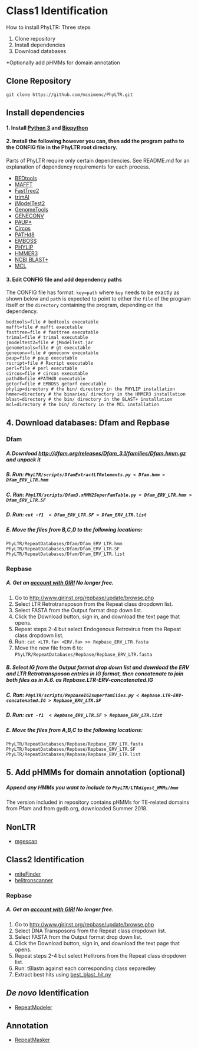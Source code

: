 # Class1 Identification
 How to install PhyLTR: Three steps 
1. Clone repository
2. Install dependencies
3. Download databases

*Optionally add pHMMs for domain annotation

## Clone Repository

`git clone https://github.com/mcsimenc/PhyLTR.git`

## Install dependencies

#### 1. Install [Python 3](https://www.python.org/) and [Biopython](https://biopython.org/)

#### 2. Install the following however you can, then add the program paths to the CONFIG file in the PhyLTR root directory.
Parts of PhyLTR require only certain dependencies. See README.md for an explanation of dependency requirements for each process.

* [BEDtools](https://bedtools.readthedocs.io/en/latest/)
* [MAFFT](https://mafft.cbrc.jp/alignment/software/)
* [FastTree2](http://www.microbesonline.org/fasttree/)
* [trimAl](http://trimal.cgenomics.org/)
* [jModelTest2](https://github.com/ddarriba/jmodeltest2/)
* [GenomeTools](http://genometools.org/)
* [GENECONV](https://www.math.wustl.edu/~sawyer/geneconv/)
* [PAUP*](https://paup.phylosolutions.com/)
* [Circos](http://circos.ca/)
* [PATHd8](https://www2.math.su.se/PATHd8/)
* [EMBOSS](http://emboss.sourceforge.net/)
* [PHYLIP](http://evolution.genetics.washington.edu/phylip.html)
* [HMMER3](http://www.hmmer.org/)
* [NCBI BLAST+](https://www.ncbi.nlm.nih.gov/books/NBK52640/)
* [MCL](https://micans.org/mcl/)

#### 3. Edit CONFIG file and add dependency paths

The CONFIG file has format: `key=path` where `key` needs to be exactly as shown below and `path` is expected to point to either the `file` of the program itself or the `directory` containing the program, depending on the dependency.

```
bedtools=file # bedtools executable
mafft=file # mafft executable
fasttree=file # fasttree executable
trimal=file # trimal executable
jmodeltest2=file # jModelTest.jar
genometools=file # gt executable
geneconv=file # geneconv executable
paup=file # paup executable
rscript=file # Rscript executable
perl=file # perl executable
circos=file # circos executable
pathd8=file #PATHd8 executable
getorf=file # EMBOSS getorf executable
phylip=directory # the bin/ directory in the PHYLIP installation
hmmer=directory # the binaries/ directory in the HMMER3 installation
blast=directory # the bin/ directory in the BLAST+ installation
mcl=directory # the bin/ directory in the MCL installation
```

## 4. Download databases: Dfam and Repbase

### Dfam

##### A.Download http://dfam.org/releases/Dfam_3.1/families/Dfam.hmm.gz and unpack it

##### B. Run: `PhyLTR/scripts/DfamExtractLTRelements.py < Dfam.hmm > Dfam_ERV_LTR.hmm`

##### C. Run: `PhyLTR/scripts/Dfam3.xHMM2SuperFamTable.py < Dfam_ERV_LTR.hmm > Dfam_ERV_LTR.SF`

##### D. Run: `cut -f1  < Dfam_ERV_LTR.SF > Dfam_ERV_LTR.list`

##### E. Move the files from B,C,D to the following locations:
```
PhyLTR/RepeatDatabases/Dfam/Dfam_ERV_LTR.hmm
PhyLTR/RepeatDatabases/Dfam/Dfam_ERV_LTR.SF
PhyLTR/RepeatDatabases/Dfam/Dfam_ERV_LTR.list
```

### Repbase

##### A. Get an [account with GIRI](https://www.girinst.org/accountservices/register.php) No longer free.
1. Go to http://www.girinst.org/repbase/update/browse.php
2. Select LTR Retrotransposon from the Repeat class dropdown list.
3. Select FASTA from the Output format drop down list.
4. Click the Download button, sign in, and download the text page that opens.
5. Repeat steps 2-4 but select Endogenous Retrovirus from the Repeat class dropdown list.
6. Run: `cat <LTR.fa> <ERV.fa> >> Repbase_ERV_LTR.fasta`
7. Move the new file from 6 to: `PhyLTR/RepeatDatabases/Repbase/Repbase_ERV_LTR.fasta`

##### B. Select IG from the Output format drop down list and download the ERV and LTR Retrotransposon entries in IG format, then concatenate to join both files as in A.6. as Repbase.LTR-ERV-concatenated.IG

##### C. Run: `PhyLTR/scripts/RepbaseIG2superfamilies.py < Repbase.LTR-ERV-concatenated.IG > Repbase_ERV_LTR.SF`

##### D. Run: `cut -f1  < Repbase_ERV_LTR.SF > Repbase_ERV_LTR.list`

##### E. Move the files from A,B,C to the following locations:
```
PhyLTR/RepeatDatabases/Repbase/Repbase_ERV_LTR.fasta
PhyLTR/RepeatDatabases/Repbase/Repbase_ERV_LTR.SF
PhyLTR/RepeatDatabases/Repbase/Repbase_ERV_LTR.list
```

## 5. Add pHMMs for domain annotation (optional)
##### Append any HMMs you want to include to `PhyLTR/LTRdigest_HMMs/hmm`
The version included in repository contains pHMMs for TE-related domains from Pfam and from gydb.org, downloaded Summer 2018.

## NonLTR
* [mgescan](https://github.com/COL-IU/mgescan)

## Class2 Identification
* [miteFinder](https://github.com/jhu99/miteFinder)
* [helitronscanner](https://sourceforge.net/projects/helitronscanner/)

### Repbase

##### A. Get an [account with GIRI](https://www.girinst.org/accountservices/register.php) No longer free.
1. Go to http://www.girinst.org/repbase/update/browse.php
2. Select DNA Transposons from the Repeat class dropdown list.
3. Select FASTA from the Output format drop down list.
4. Click the Download button, sign in, and download the text page that opens.
5. Repeat steps 2-4 but select Helitrons from the Repeat class dropdown list.
6. Run: tBlastn against each corresponding class separedley 
7. Extract best hits using [best_blast_hit.py](https://github.com/mcsimenc/PhyLTR/blob/master/scripts/best_blast_hit.py)


## _De novo_ Identification
* [RepeatModeler](https://www.repeatmasker.org/RepeatModeler/)


## Annotation
* [RepeatMasker](https://www.repeatmasker.org/RepeatMasker/)
